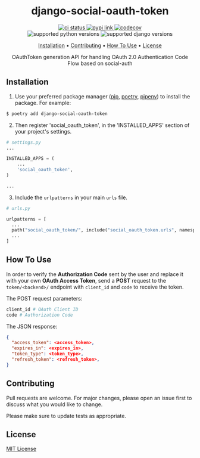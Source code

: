 <h1 align="center">
  django-social-oauth-token
</h1>

<p align="center">
  <a href="https://github.com/khasbilegt/django-social-oauth-token/">
    <img src="https://img.shields.io/github/workflow/status/khasbilegt/django-social-oauth-token/CI?label=CI&logo=github&style=for-the-badge" alt="ci status">
  </a>
  <a href="https://pypi.org/project/django-social-oauth-token/">
    <img src="https://img.shields.io/pypi/v/django-social-oauth-token?style=for-the-badge" alt="pypi link">
  </a>
  <a href="https://codecov.io/github/khasbilegt/django-social-oauth-token">
    <img src="https://img.shields.io/codecov/c/github/khasbilegt/django-social-oauth-token?logo=codecov&style=for-the-badge" alt="codecov">
  </a>
  <br>
  <a>
    <img src="https://img.shields.io/pypi/pyversions/django-social-oauth-token?logo=python&style=for-the-badge" alt="supported python versions">
  </a>
  <a>
    <img src="https://img.shields.io/pypi/djversions/django-social-oauth-token?logo=django&style=for-the-badge" alt="supported django versions">
  </a>
</p>

<p align="center">
  <a href="#installation">Installation</a> •
  <a href="#contributing">Contributing</a> •
  <a href="#how-to-use">How To Use</a> •
  <a href="#license">License</a>
</p>

<p align="center">OAuthToken generation API for handling OAuth 2.0 Authentication Code Flow based on social-auth</p>

## Installation

1. Use your preferred package manager ([pip](https://pip.pypa.io/en/stable/), [poetry](https://pypi.org/project/poetry/), [pipenv](https://pypi.org/project/pipenv/)) to install the package. For example:

```bash
$ poetry add django-social-oauth-token
```

2. Then register 'social_oauth_token', in the 'INSTALLED_APPS' section of your project's settings.

```python
# settings.py
...

INSTALLED_APPS = (
    ...
    'social_oauth_token',
)

...
```

3. Include the `urlpatterns` in your main `urls` file.

```python
# urls.py

urlpatterns = [
  ...
  path("social_oauth_token/", include("social_oauth_token.urls", namespace="social_oauth_token")),
  ...
]

```

## How To Use

In order to verify the **Authorization Code** sent by the user and replace it with your own **OAuth Access Token**, send a **POST** request to the `token/<backend>/` endpoint with `client_id` and `code` to receive the token.

The POST request parameters:

```Python
client_id # OAuth Client ID
code # Authorization Code
```

The JSON response:

```json
{
  "access_token": <access_token>,
  "expires_in": <expires_in>,
  "token_type": <token_type>,
  "refresh_token": <refresh_token>,
}
```

## Contributing

Pull requests are welcome. For major changes, please open an issue first to discuss what you would like to change.

Please make sure to update tests as appropriate.

## License

[MIT License](https://choosealicense.com/licenses/mit/)
